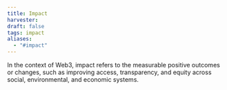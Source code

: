 ```yaml
---
title: Impact
harvester: 
draft: false
tags: impact 
aliases:
  - "#impact"
---
```


In the context of Web3, impact refers to the measurable positive outcomes or changes, such as improving access, transparency, and equity across social, environmental, and economic systems.


